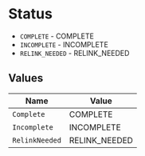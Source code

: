 # Status

* `COMPLETE` - COMPLETE
* `INCOMPLETE` - INCOMPLETE
* `RELINK_NEEDED` - RELINK_NEEDED


## Values

| Name           | Value          |
| -------------- | -------------- |
| `Complete`     | COMPLETE       |
| `Incomplete`   | INCOMPLETE     |
| `RelinkNeeded` | RELINK_NEEDED  |